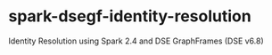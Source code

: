 # spark-dsegf-identity-resolution
Identity Resolution using Spark 2.4 and DSE GraphFrames (DSE v6.8) 
